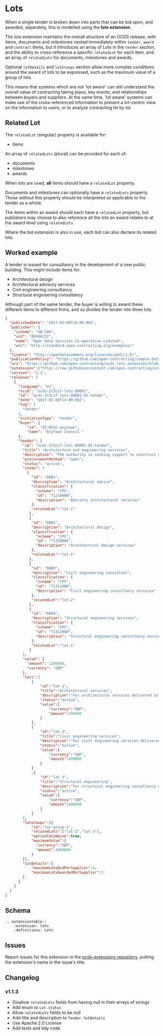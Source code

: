 # Lots

When a single tender is broken down into parts that can be bid upon, and awarded, separately, this is modelled using the **lots extension**.

The lots extension maintains the overall structure of an OCDS release, with items, documents and milestones nested immediately within `tender`, `award` and `contract` items, but it introduces an array of Lots in the `tender` section, and the ability to cross-reference a specific `relatedLot` for each item, and an array of `relatedLots` for documents, milestones and awards.

Optional `lotDetails` and `lotGroups` section allow more complex conditions around the award of lots to be expressed, such as the maximum value of a group of lots.

This means that systems which are not 'lot aware' can still understand the overall value of contracting taking place, key events, and relationships between buyers and suppliers. At the same time, 'lot aware' systems can make use of the cross-referenced information to present a lot-centric view on the information to users, or to analyze contracting lot by lot.

## Related Lot

The `relatedLot` (singular) property is available for:

* items

An array of `relatedLots` (plural) can be provided for each of:

* documents
* milestones
* awards

When lots are used, **all** items should have a `relatedLot` property.

Documents and milestones can optionally have a `relatedLots` property. Those without this property should be interpreted as applicable to the tender as a whole.

The items within an award should each have a `relatedLot` property, but publishers may choose to also reference all the lots an award relates to at the award level using `relatedLots`.

Where the bid extension is also in use, each bid can also declare its related lots.

## Worked example

A tender is issued for consultancy in the development of a new public building. This might include items for:

* Architectural design
* Architectural advisory services
* Civil engineering consultancy
* Structural engineering consultancy

Although part of the same tender, the buyer is willing to award these different items to different firms, and so divides the tender into three lots.

```json
{
  "publishedDate": "2017-02-08T14:00:00Z",
  "publisher": {
    "scheme": "GB-COH",
    "uid": "09506232",
    "name": "Open Data Services Co-operative Limited",
    "uri": "http://standard.open-contracting.org/examples/"
  },
  "license": "http://opendatacommons.org/licenses/pddl/1.0/",
  "publicationPolicy": "https://github.com/open-contracting/sample-data/",
  "uri": "https://github.com/open-contracting/ocds_lots_extension/blob/master/examples/lots.json",
  "extensions":["https://raw.githubusercontent.com/open-contracting/ocds_lots_extension/v1.1/extension.json"],
  "version": "1.1",
  "releases": [
    {
      "language": "en",
      "ocid": "ocds-213czf-lots-00001",
      "id": "ocds-213czf-lots-00001-01-tender",
      "date": "2017-02-08T14:00:00Z",
      "tag": [
        "tender"
      ],
      "initiationType": "tender",
      "buyer": {
          "id": "ZZ-MISC-anytown",
          "name": "AnyTown Council "
      },
      "tender": {
        "id": "ocds-213czf-lots-00001-01-tender",
        "title": "Architecture and engineering services",
        "description": "The authority is seeking support to construct a new public building.",
        "procurementMethod": "open",
        "status": "active",
        "items": [
          {
            "id": "0001",
            "description": "Architectural advice",
            "classification": {
              "scheme": "CPV",
              "id": "71210000",
              "description": "Advisory architectural services"
            },
            "relatedLot":"lot-1"
           },
           {
            "id": "0002",
            "description": "Architectural design",
            "classification": {
              "scheme": "CPV",
              "id": "71220000",
              "description": "Architectural design services"
            },
            "relatedLot":"lot-1"
           },
           {
            "id": "0003",
            "description": "Civil engineering consultant",
            "classification": {
              "scheme": "CPV",
              "id": "71311000",
              "description": "Civil engineering consultancy services"
            },
            "relatedLot":"lot-2"
           },
           {
            "id": "0004",
            "description": "Structural engineering services",
            "classification": {
              "scheme": "CPV",
              "id": "71312000",
              "description": "Structural engineering consultancy services"
            },
            "relatedLot":"lot-1"
           }
        ],
        "value": {
          "amount": 1200000,
          "currency": "GBP"
        },
        "lots":[
            {
                "id":"lot-1",
                "title":"Architectural services",
                "description":"For architectural services delivered in the project",
                "status":"active",
                "value":{
                    "currency":"GBP",
                    "amount":200000
                }
            },
            {
                "id":"lot-2",
                "title":"Civil engineering services",
                "description":"For civil engineering services delivered in the project",
                "status":"active",
                "value":{
                    "currency":"GBP",
                    "amount":600000
                }
            }
            ,{
                "id":"lot-3",
                "title":"Structural engineering",
                "description":"For structural engineering consultancy delivered in the project",
                "status":"active",
                "value":{
                    "currency":"GBP",
                    "amount":600000
                }
            }
        ],
        "lotGroups":[{
            "id":"lot-group-1",
            "relatedLots":["lot-2","lot-3"],
            "optionToCombine":true,
            "maximumValue":{
              "currency":"GBP",
              "amount":1000000
            }
        }],
        "lotDetails":{
            "maximumLotsBidPerSupplier":4,
            "maximumLotsAwardedPerSupplier":2
        }
      }
    }
  ]
}
```

## Schema

```eval_rst
.. extensiontable::
    :extension: lots
    :definitions: Lots
```

## Issues

Report issues for this extension in the [ocds-extensions repository](https://github.com/open-contracting/ocds-extensions/issues), putting the extension's name in the issue's title.

## Changelog

### v1.1.3

* Disallow `relatedLots` fields from having null in their arrays of strings
* Add enum to `Lot.status`
* Allow `relatedLots` fields to be null
* Add title and description to `Tender.lotDetails`
* Use Apache 2.0 License
* Add tests and tidy code

